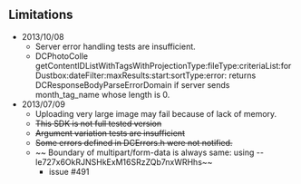 ## Limitations

  * 2013/10/08
    * Server error handling tests are insufficient.
    * DCPhotoColle
      getContentIDListWithTagsWithProjectionType:fileType:criteriaList:forDustbox:dateFilter:maxResults:start:sortType:error:
      returns DCResponseBodyParseErrorDomain if server sends month_tag_name
      whose length is 0.
  * 2013/07/09
    * Uploading very large image may fail because of lack of memory.
    * ~~This SDK is not full tested version~~
    * ~~Argument variation tests are insufficient~~
    * ~~Some errors defined in DCErrors.h were not notified.~~
    * ~~ Boundary of multipart/form-data is always same: using
      --le727x6OkRJNSHkExM16SRzZQb7nxWRHhs~~
      * issue #491
